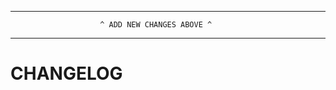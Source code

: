 --------------------------------------------------------------------------------
                        ^ ADD NEW CHANGES ABOVE ^
--------------------------------------------------------------------------------

CHANGELOG
=========

